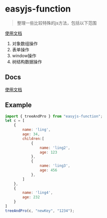 # easyjs-function

> 整理一些比较特殊的js方法，包括以下范围

[使用文档 ](http://lingbk.top:9099/)

1. 对象数组操作
2. 表单操作
3. window操作
4. 树结构数据操作

## Docs
[使用文档](http://lingbk.top:9099/)

## Example
```js
import { treeAndPro } from "easyjs-function";
let c = [
    {
        name: 'ling',
        age: 34,
        children:[
            {
                name: 'ling2',
                age: 123
            },
            {
                name: 'ling3',
                age: 456
            },
        ]
    },
    {
        name: 'ling4',
        age: 232
    }
]
treeAndPro(c, "newKey", "1234");
```